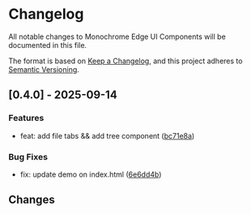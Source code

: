 # Changelog

All notable changes to Monochrome Edge UI Components will be documented in this file.

The format is based on [Keep a Changelog](https://keepachangelog.com/en/1.0.0/),
and this project adheres to [Semantic Versioning](https://semver.org/spec/v2.0.0.html).

## [0.4.0] - 2025-09-14

### Features

- feat: add file tabs && add tree component ([bc71e8a](../../commit/bc71e8aba895548a77eca4a178e3e4faae394c51))

### Bug Fixes

- fix: update demo on index.html ([6e6dd4b](../../commit/6e6dd4b2a1edfc26c0c71adac5554d24136679bb))

## Changes


